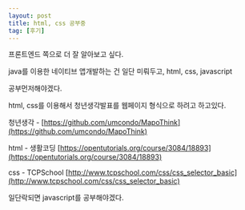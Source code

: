 ```yaml
---
layout: post
title: html, css 공부중
tag: [후기]
---
```


프론트엔드 쪽으로 더 잘 알아보고 싶다.

java를 이용한 네이티브 앱개발하는 건 일단 미뤄두고, html, css, javascript

공부먼저해야겠다.

html, css를 이용해서 청년생각발표를 웹페이지 형식으로 하려고 하고있다.

청년생각 - [https://github.com/umcondo/MapoThink](https://github.com/umcondo/MapoThink)

html - 생활코딩 [https://opentutorials.org/course/3084/18893](https://opentutorials.org/course/3084/18893)

css - TCPSchool [http://www.tcpschool.com/css/css_selector_basic](http://www.tcpschool.com/css/css_selector_basic)

일단락되면 javascript를 공부해야겠다.
